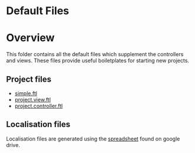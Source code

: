 Default Files
=================

# Overview
This folder contains all the default files which supplement the controllers and
views. These files provide useful boiletplates for starting new projects.


## Project files
* [simple.ftl](simple.ftl)
* [project.view.ftl](project.view.ftl)
* [project.controller.ftl](project.controller.ftl)


## Localisation files

Localisation files are generated using the [spreadsheet](https://docs.google.com/a/squiz.net/spreadsheets/d/1cgnaNmxv3Oetcrska9MnegDKVxkvp6Hs_x3u2I8masc/edit?usp=sharing
) found on google drive.
